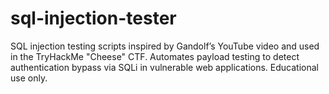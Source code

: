 # sql-injection-tester
SQL injection testing scripts inspired by Gandolf’s YouTube video and used in the TryHackMe "Cheese" CTF. Automates payload testing to detect authentication bypass via SQLi in vulnerable web applications. Educational use only.
